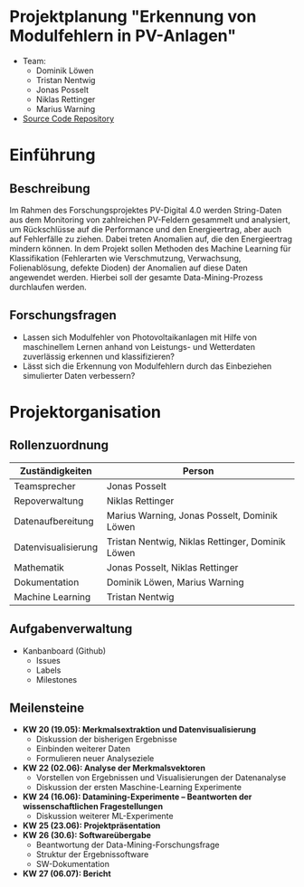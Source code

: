 # Projektplanung "Erkennung von Modulfehlern in PV-Anlagen"

* Team:
  * Dominik Löwen
  * Tristan Nentwig
  * Jonas Posselt
  * Niklas Rettinger
  * Marius Warning
* [Source Code Repository](https://github.com/jposselt/PVModulfehler)


# Einführung

## Beschreibung

Im Rahmen des Forschungsprojektes PV-Digital 4.0 werden String-Daten aus dem Monitoring von zahlreichen PV-Feldern gesammelt und analysiert, um Rückschlüsse auf die Performance und den Energieertrag, aber auch auf Fehlerfälle zu ziehen. Dabei treten Anomalien auf, die den Energieertrag mindern können. In dem Projekt sollen Methoden des Machine Learning für Klassifikation (Fehlerarten wie Verschmutzung, Verwachsung, Folienablösung, defekte Dioden) der Anomalien auf diese Daten angewendet werden. Hierbei soll der gesamte Data-Mining-Prozess durchlaufen werden.

## Forschungsfragen

- Lassen sich Modulfehler von Photovoltaikanlagen mit Hilfe von maschinellem Lernen anhand von Leistungs- und Wetterdaten zuverlässig erkennen und klassifizieren?
- Lässt sich die Erkennung von Modulfehlern durch das Einbeziehen simulierter Daten verbessern?

# Projektorganisation

## Rollenzuordnung

| **Zuständigkeiten** | **Person**                                       |
| ------------------- | ------------------------------------------------ |
| Teamsprecher        | Jonas Posselt                                    |
| Repoverwaltung      | Niklas Rettinger                                 |
| Datenaufbereitung   | Marius Warning, Jonas Posselt, Dominik Löwen     |
| Datenvisualisierung | Tristan Nentwig, Niklas Rettinger, Dominik Löwen |
| Mathematik          | Jonas Posselt, Niklas Rettinger                  |
| Dokumentation       | Dominik Löwen, Marius Warning                    |
| Machine Learning    | Tristan Nentwig                                  |

## Aufgabenverwaltung 

- Kanbanboard (Github)
  - Issues
  - Labels
  - Milestones

## Meilensteine
* **KW 20 (19.05): Merkmalsextraktion und Datenvisualisierung**
  * Diskussion der bisherigen Ergebnisse
  * Einbinden weiterer Daten
  * Formulieren neuer Analyseziele
* **KW 22 (02.06): Analyse der Merkmalsvektoren**
  * Vorstellen von Ergebnissen und Visualisierungen der Datenanalyse
  * Diskussion der ersten Maschine-Learning Experimente
* **KW 24 (16.06): Datamining-Experimente – Beantworten der wissenschaftlichen Fragestellungen**
  * Diskussion weiterer ML-Experimente
* **KW 25 (23.06): Projektpräsentation**
* **KW 26 (30.6): Softwareübergabe**
  * Beantwortung der Data-Mining-Forschungsfrage
  * Struktur der Ergebnissoftware
  * SW-Dokumentation
* **KW 27 (06.07): Bericht**